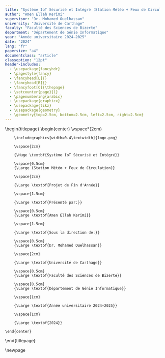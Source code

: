 ```yaml
---
title: "Système IoT Sécurisé et Intégré (Station Météo + Feux de Circulation)"
author: "Amen Ellah Kerimi"
supervisor: "Dr. Mohamed Ouelhassan"
university: "Université de Carthage"
faculty: "Faculté des Sciences de Bizerte"
department: "Département de Génie Informatique"
year: "Année universitaire 2024–2025"
date: "2024"
lang: "fr"
papersize: "a4"
documentclass: "article"
classoption: "12pt"
header-includes:
  - \usepackage{fancyhdr}
  - \pagestyle{fancy}
  - \fancyhead[L]{}
  - \fancyhead[R]{}
  - \fancyfoot[C]{\thepage}
  - \setcounter{page}{1}
  - \pagenumbering{arabic}
  - \usepackage{graphicx}
  - \usepackage{tikz}
  - \usepackage{geometry}
  - \geometry{top=2.5cm, bottom=2.5cm, left=2.5cm, right=2.5cm}
---
```


\begin{titlepage}
    \begin{center}
        \vspace*{2cm}
        
        \includegraphics[width=0.4\textwidth]{logo.png}
        
        \vspace{2cm}
        
        {\Huge \textbf{Système IoT Sécurisé et Intégré}}
        
        \vspace{0.5cm}
        {\Large (Station Météo + Feux de Circulation)}
        
        \vspace{2cm}
        
        {\Large \textbf{Projet de Fin d'Année}}
        
        \vspace{1.5cm}
        
        {\Large \textbf{Présenté par:}}
        
        \vspace{0.5cm}
        {\Large \textbf{Amen Ellah Kerimi}}
        
        \vspace{1.5cm}
        
        {\Large \textbf{Sous la direction de:}}
        
        \vspace{0.5cm}
        {\Large \textbf{Dr. Mohamed Ouelhassan}}
        
        \vspace{2cm}
        
        {\Large \textbf{Université de Carthage}}
        
        \vspace{0.5cm}
        {\Large \textbf{Faculté des Sciences de Bizerte}}
        
        \vspace{0.5cm}
        {\Large \textbf{Département de Génie Informatique}}
        
        \vspace{1cm}
        
        {\Large \textbf{Année universitaire 2024–2025}}
        
        \vspace{1cm}
        
        {\Large \textbf{2024}}
        
    \end{center}
\end{titlepage}

\newpage 